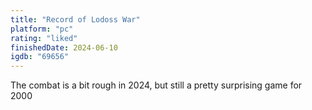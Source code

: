 ```yaml
---
title: "Record of Lodoss War"
platform: "pc"
rating: "liked"
finishedDate: 2024-06-10
igdb: "69656"
---
```


The combat is a bit rough in 2024, but still a pretty surprising game for 2000
